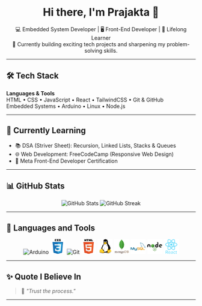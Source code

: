 <h1 align="center">Hi there, I'm Prajakta  👋</h1>
<p align="center">
  💻 Embedded System Developer | 🖥️ Front-End Developer | 🌱 Lifelong Learner<br/>
  🚀 Currently building exciting tech projects and sharpening my problem-solving skills.
</p>

---

## 🛠 Tech Stack
**Languages & Tools**  
HTML • CSS • JavaScript • React • TailwindCSS • Git & GitHub  
Embedded Systems • Arduino • Linux • Node.js   

---

## 🧠 Currently Learning
- 📚 DSA (Striver Sheet): Recursion, Linked Lists, Stacks & Queues  
- 🌐 Web Development: FreeCodeCamp (Responsive Web Design)  
- 📖 Meta Front-End Developer Certification  

---

## 📊 GitHub Stats

<p align="center">
  <img src="https://github-readme-stats.vercel.app/api?username=PrajaktaD1996&show_icons=true&theme=radical" alt="GitHub Stats"/>
  <img src="https://github-readme-streak-stats.herokuapp.com/?user=PrajaktaD1996&theme=radical" alt="GitHub Streak"/>
</p>

---

## 🔧 Languages and Tools

<p align="center">
  <img src="https://cdn.worldvectorlogo.com/logos/arduino-1.svg" alt="Arduino" width="40" height="40"/>
  <img src="https://raw.githubusercontent.com/devicons/devicon/master/icons/css3/css3-original-wordmark.svg" alt="CSS3" width="40" height="40"/>
  <img src="https://www.vectorlogo.zone/logos/git-scm/git-scm-icon.svg" alt="Git" width="40" height="40"/>
  <img src="https://raw.githubusercontent.com/devicons/devicon/master/icons/html5/html5-original-wordmark.svg" alt="HTML5" width="40" height="40"/>
  <img src="https://raw.githubusercontent.com/devicons/devicon/master/icons/linux/linux-original.svg" alt="Linux" width="40" height="40"/>
  <img src="https://raw.githubusercontent.com/devicons/devicon/master/icons/mongodb/mongodb-original-wordmark.svg" alt="MongoDB" width="40" height="40"/>
  <img src="https://raw.githubusercontent.com/devicons/devicon/master/icons/mysql/mysql-original-wordmark.svg" alt="MySQL" width="40" height="40"/>
  <img src="https://raw.githubusercontent.com/devicons/devicon/master/icons/nodejs/nodejs-original-wordmark.svg" alt="Node.js" width="40" height="40"/>
  <img src="https://raw.githubusercontent.com/devicons/devicon/master/icons/react/react-original-wordmark.svg" alt="React" width="40" height="40"/>
</p>

---

## ✨ Quote I Believe In  
> 🌸 *"Trust the process."*

---
